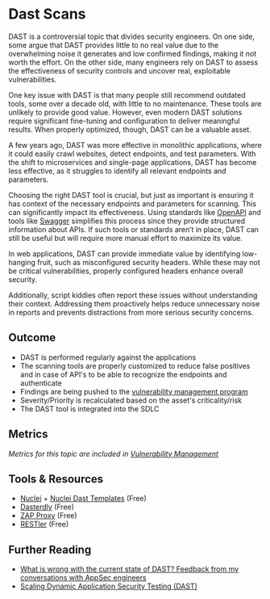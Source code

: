 # Dast Scans

DAST is a controversial topic that divides security engineers. On one side, some argue that DAST provides little to no real value due to the overwhelming noise it generates and low confirmed findings, making it not worth the effort. On the other side, many engineers rely on DAST to assess the effectiveness of security controls and uncover real, exploitable vulnerabilities.

One key issue with DAST is that many people still recommend outdated tools, some over a decade old, with little to no maintenance. These tools are unlikely to provide good value. However, even modern DAST solutions require significant fine-tuning and configuration to deliver meaningful results. When properly optimized, though, DAST can be a valuable asset.

A few years ago, DAST was more effective in monolithic applications, where it could easily crawl websites, detect endpoints, and test parameters. With the shift to microservices and single-page applications, DAST has become less effective, as it struggles to identify all relevant endpoints and parameters.

Choosing the right DAST tool is crucial, but just as important is ensuring it has context of the necessary endpoints and parameters for scanning. This can significantly impact its effectiveness. Using standards like [OpenAPI](https://www.openapis.org/what-is-openapi) and tools like [Swagger](https://swagger.io/) simplifies this process since they provide structured information about APIs. If such tools or standards aren’t in place, DAST can still be useful but will require more manual effort to maximize its value.

In web applications, DAST can provide immediate value by identifying low-hanging fruit, such as misconfigured security headers. While these may not be critical vulnerabilities, properly configured headers enhance overall security.

Additionally, script kiddies often report these issues without understanding their context. Addressing them proactively helps reduce unnecessary noise in reports and prevents distractions from more serious security concerns.

## Outcome

- DAST is performed regularly against the applications
- The scanning tools are properly customized to reduce false positives and in case of API's to be able to recognize the endpoints and authenticate
- Findings are being pushed to the [vulnerability management program](../product-security/vulnerability-management-program.md)
- Severity/Priority is recalculated based on the asset's criticality/risk
- The DAST tool is integrated into the SDLC

## Metrics

*Metrics for this topic are included in [Vulnerability Management](../product-security/vulnerability-management-program.md)*

## Tools & Resources

- [Nuclei](https://github.com/projectdiscovery/nuclei) + [Nuclei Dast Templates](https://github.com/projectdiscovery/nuclei-templates/tree/main/dast) (Free)
- [Dasterdly](https://portswigger.net/burp/dastardly)  (Free)
- [ZAP Proxy](https://github.com/zaproxy/zaproxy) (Free)
- [RESTler](https://github.com/microsoft/restler-fuzzer) (Free)

## Further Reading

- [What is wrong with the current state of DAST? Feedback from my conversations with AppSec engineers](https://escape.tech/blog/what-is-wrong-with-the-current-state-of-dast-feedback-from-my-conversations-with-appsec-engineers/)
- [Scaling Dynamic Application Security Testing (DAST)](https://msrc.microsoft.com/blog/2025/01/scaling-dynamic-application-security-testing-dast/)

